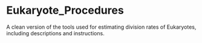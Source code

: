 # Eukaryote_Procedures
A clean version of the tools used for estimating division rates of Eukaryotes, including descriptions and instructions. 
